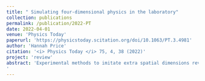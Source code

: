 ```yaml
---
title: " Simulating four-dimensional physics in the laboratory"
collection: publications
permalink: /publication/2022-PT
date: 2022-04-01
venue: 'Physics Today'
paperurl: 'https://physicstoday.scitation.org/doi/10.1063/PT.3.4981'
author: 'Hannah Price'
citation: '<i> Physics Today </i> 75, 4, 38 (2022)'
project: 'review'
abstract: 'Experimental methods to imitate extra spatial dimensions reveal new physical phenomena that emerge in a higher-dimensional world.
'
---
```

